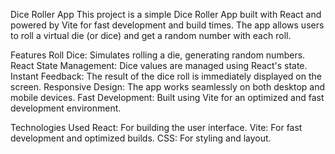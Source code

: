 Dice Roller App
This project is a simple Dice Roller App built with React and powered by Vite for fast development and build times. The app allows users to roll a virtual die (or dice) and get a random number with each roll.

Features
Roll Dice: Simulates rolling a die, generating random numbers.
React State Management: Dice values are managed using React's state.
Instant Feedback: The result of the dice roll is immediately displayed on the screen.
Responsive Design: The app works seamlessly on both desktop and mobile devices.
Fast Development: Built using Vite for an optimized and fast development environment.

Technologies Used
React: For building the user interface.
Vite: For fast development and optimized builds.
CSS: For styling and layout.
